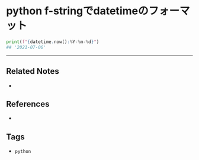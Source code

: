 # python f-stringでdatetimeのフォーマット
```py
print(f"{datetime.now():%Y-%m-%d}")
## '2021-07-06'
```

---
## Related Notes
- 

## References
- 

## Tags
- `python` 